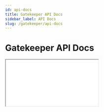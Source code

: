 ```yaml
---
id: api-docs
title: Gatekeeper API Docs
sidebar_label: API Docs
slug: /gatekeeper/api-docs
---
```


# Gatekeeper API Docs

<iframe style={{ width: "100%", height: "calc(100vh - 328px)"}} src="/metaverse/apps/codex/compodoc/gatekeeper"></iframe>
